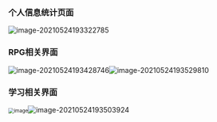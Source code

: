 ### 个人信息统计页面

![image-20210524193322785](https://gitee.com/fcy111/my-data/raw/master/image-20210524193322785.png)

### RPG相关界面

![image-20210524193428746](https://gitee.com/fcy111/my-data/raw/master/image-20210524193428746.png)![image-20210524193529810](https://gitee.com/fcy111/my-data/raw/master/image-20210524193529810.png)

### 学习相关界面

<img src="https://gitee.com/fcy111/my-data/raw/master/image-20210524193636238.png" alt="image" style="zoom:70%;" />![image-20210524193503924](https://gitee.com/fcy111/my-data/raw/master/image-20210524193503924.png)






